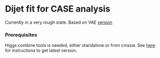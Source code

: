 # Dijet fit for CASE analysis


Currently in a very rough state. Based on VAE [version](https://github.com/jngadiub/VAEDijetFit)

### Prerequisites

Higgs combine tools is needed, either standalone or from cmssw. See [here](http://cms-analysis.github.io/HiggsAnalysis-CombinedLimit/) for instructions to get latest version.

